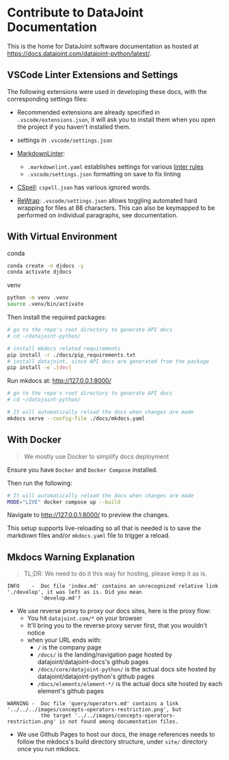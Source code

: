 # Contribute to DataJoint Documentation

This is the home for DataJoint software documentation as hosted at https://docs.datajoint.com/datajoint-python/latest/.

## VSCode Linter Extensions and Settings

The following extensions were used in developing these docs, with the corresponding
settings files:

- Recommended extensions are already specified in `.vscode/extensions.json`, it will ask you to install them when you open the project if you haven't installed them.
- settings in `.vscode/settings.json`
- [MarkdownLinter](https://marketplace.visualstudio.com/items?itemName=DavidAnson.vscode-markdownlint):
  - `.markdownlint.yaml` establishes settings for various
  [linter rules](https://github.com/DavidAnson/markdownlint/blob/main/doc/Rules.md)
  - `.vscode/settings.json` formatting on save to fix linting

- [CSpell](https://marketplace.visualstudio.com/items?itemName=streetsidesoftware.code-spell-checker): `cspell.json`
has various ignored words.

- [ReWrap](https://marketplace.visualstudio.com/items?itemName=stkb.rewrap): `.vscode/settings.json` allows toggling
automated hard wrapping for files at 88 characters. This can also be keymapped to be
performed on individual paragraphs, see documentation.

## With Virtual Environment

conda
```bash
conda create -n djdocs -y
conda activate djdocs
```
venv
```bash
python -m venv .venv
source .venv/bin/activate
```

Then install the required packages:
```bash
# go to the repo's root directory to generate API docs
# cd ~/datajoint-python/

# install mkdocs related requirements
pip install -r ./docs/pip_requirements.txt
# install datajoint, since API docs are generated from the package
pip install -e .[dev]
```

Run mkdocs at: http://127.0.0.1:8000/
```bash
# go to the repo's root directory to generate API docs
# cd ~/datajoint-python/

# It will automatically reload the docs when changes are made
mkdocs serve --config-file ./docs/mkdocs.yaml
```

## With Docker

> We mostly use Docker to simplify docs deployment

Ensure you have `Docker` and `Docker Compose` installed.

Then run the following:
```bash
# It will automatically reload the docs when changes are made
MODE="LIVE" docker compose up --build
```

Navigate to http://127.0.0.1:8000/ to preview the changes.

This setup supports live-reloading so all that is needed is to save the markdown files
and/or `mkdocs.yaml` file to trigger a reload.

## Mkdocs Warning Explanation

> TL;DR: We need to do it this way for hosting, please keep it as is.

```log
INFO    -  Doc file 'index.md' contains an unrecognized relative link './develop', it was left as is. Did you mean
           'develop.md'?
```

- We use reverse proxy to proxy our docs sites, here is the proxy flow:
  - You hit `datajoint.com/*` on your browser
  - It'll bring you to the reverse proxy server first, that you wouldn't notice
  - when your URL ends with:
    - `/` is the company page
    - `/docs/` is the landing/navigation page hosted by datajoint/datajoint-docs's github pages
    - `/docs/core/datajoint-python/` is the actual docs site hosted by datajoint/datajoint-python's github pages
    - `/docs/elements/element-*/` is the actual docs site hosted by each element's github pages

```log
WARNING -  Doc file 'query/operators.md' contains a link '../../../images/concepts-operators-restriction.png', but
           the target '../../images/concepts-operators-restriction.png' is not found among documentation files.
```
- We use Github Pages to host our docs, the image references needs to follow the mkdocs's build directory structure, under `site/` directory once you run mkdocs.
